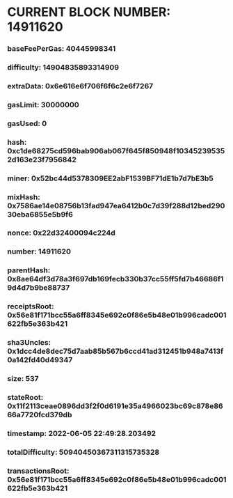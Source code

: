 # CURRENT BLOCK NUMBER: 14911620

### baseFeePerGas: 40445998341
### difficulty: 14904835893314909
### extraData: 0x6e616e6f706f6f6c2e6f7267
### gasLimit: 30000000
### gasUsed: 0
### hash: 0xc1de68275cd596bab906ab067f645f850948f103452395352d163e23f7956842
### miner: 0x52bc44d5378309EE2abF1539BF71dE1b7d7bE3b5
### mixHash: 0x7586ae14e08756b13fad947ea6412b0c7d39f288d12bed29030eba6855e5b9f6
### nonce: 0x22d32400094c224d
### number: 14911620
### parentHash: 0x8ae64df3d78a3f697db169fecb330b37cc55ff5fd7b46686f19d4d7b9be88737
### receiptsRoot: 0x56e81f171bcc55a6ff8345e692c0f86e5b48e01b996cadc001622fb5e363b421
### sha3Uncles: 0x1dcc4de8dec75d7aab85b567b6ccd41ad312451b948a7413f0a142fd40d49347
### size: 537
### stateRoot: 0x11f2113ceae0896dd3f2f0d6191e35a4966023bc69c878e8666a7720fcd379db
### timestamp: 2022-06-05 22:49:28.203492
### totalDifficulty: 50940450367311315735328
### transactionsRoot: 0x56e81f171bcc55a6ff8345e692c0f86e5b48e01b996cadc001622fb5e363b421
